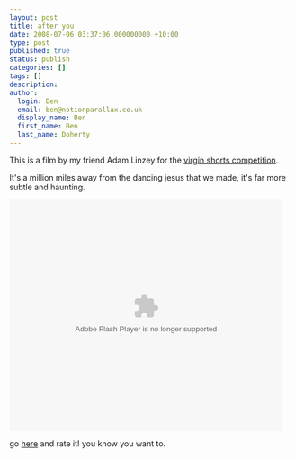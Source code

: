 ```yaml
---
layout: post
title: after you
date: 2008-07-06 03:37:06.000000000 +10:00
type: post
published: true
status: publish
categories: []
tags: []
description:
author:
  login: Ben
  email: ben@notionparallax.co.uk
  display_name: Ben
  first_name: Ben
  last_name: Doherty
---
```

<p>This is a film by my friend Adam Linzey for the <a href="http://www.virginmediashorts.com/film/1632668441">virgin shorts competition</a>.</p>
<p>It's a million miles away from the dancing jesus that we made, it's far more subtle and haunting.</p>
<p><embed src="http://c.brightcove.com/services/viewer/federated_f9/1454929029?isVid=1&amp;publisherID=1418431306" bgcolor="#FFFFFF" flashvars="videoId=1632668441&amp;linkBaseURL=http://www.virginmediashorts.com/film/1632668441&amp;playerID=1454929029&amp;domain=embed&amp;autoStart=false&amp;" base="http://admin.brightcove.com" name="flashObj" seamlesstabbing="false" type="application/x-shockwave-flash" allowfullscreen="true" swliveconnect="true" pluginspage="http://www.macromedia.com/shockwave/download/index.cgi?P1_Prod_Version=ShockwaveFlash" height="412" width="486"></embed></p>
<p>go <a href="http://www.virginmediashorts.com/film/1632668441" target="_blank">here</a> and rate it! you know you want to.</p>
